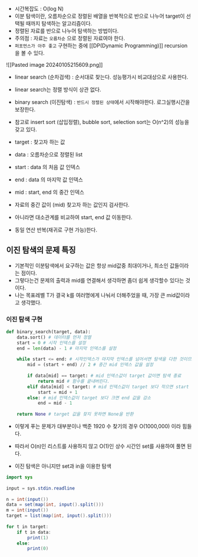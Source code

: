 
- 시간복잡도 : O(log N)
- 이분 탐색이란, 오름차순으로 정렬된 배열을 반복적으로 반으로 나누어 target이 선택될 때까지 탐색하는 알고리즘이다.
- 정렬된 자료를 반으로 나누어 탐색하는 방법이다.
- 주의점 : 자료는 `오름차순` 으로 정렬된 자료여야 한다.
- `퍼포먼스가 아주 좋고` 구현하는 중에 [[DP(Dynamic Programming)]] recursion을 볼 수 있다.

![[Pasted image 20240105215609.png]]



- linear search (순차검색) : 순서대로 찾는다. 성능평가시 비교대상으로 사용한다.
- linear search는 정렬 방식이 상관 없다.
- binary search (이진탐색) : `반드시 정렬된 상태`에서 시작해야한다. 로그실행시간을 보장한다.
- 참고로 insert sort (삽입정렬), bubble sort, selection sort는 O(n^2)의 성능을 갖고 있다.

- target : 찾고자 하는 값
- data : 오름차순으로 정렬된 list
- start : data 의 처음 값 인덱스
- end : data 의 마지막 값 인덱스
- mid : start, end 의 중간 인덱스

- 자료의 중간 값이 (mid) 찾고자 하는 값인지 검사한다.
- 아니라면 대소관계를 비교하여 start, end 값 이동한다.
- 동일 연산 반복(재귀로 구현 가능)한다.


## 이진 탐색의 문제 특징
- 기본적인 이분탐색에서 요구하는 값은 항상 mid값중 최대이거나, 최소인 값들이라는 점이다.
- 그렇다는건 문제의 출력과 mid를 연결해서 생각하면 좀더 쉽게 생각할수 있다는 것이다.
- 나는 목표레벨 T가 결국 k를 여러명에게 나눠서 더해주었을 때, 가장 큰 mid값이라고 생각했다.

 
### 이진 탐색 구현
```python
def binary_search(target, data):
	data.sort() # 데이터를 먼저 정렬
    start = 0 # 시작 인덱스를 설정
    end = len(data) - 1 # 마지막 인덱스를 설정
    
    while start <= end: # 시작인덱스가 마지막 인덱스를 넘어서면 탐색을 다한 것이므로 종료
        mid = (start + end) // 2 # 중간 mid 인덱스 값을 설정
        
        if data[mid] == target: # mid 인덱스값이 target 값이면 탐색 종료
            return mid # 함수를 끝내버린다.
        elif data[mid] < target: # mid 인덱스값이 target 보다 작으면 start 값을 증가
            start = mid + 1
        else: # mid 인덱스값이 target 보다 크면 end 값을 감소
            end = mid - 1 
            
    return None # target 값을 찾지 못하면 None을 반환
```

- 이렇게 푸는 문제가 대부분이나 백준 1920 수 찾기의 경우 O(1000,000) 이라 힘들다.
- 따라서 O(n)인 리스트를 사용하지 않고 O(1)인 상수 시간인 set를 사용하여 풀면 된다.

- 이진 탐색은 아니지만 set과 in을 이용한 탐색
```java
import sys  
  
input = sys.stdin.readline  
  
n = int(input())  
data = set(map(int, input().split()))  
m = int(input())  
target = list(map(int, input().split()))  
  
for t in target:  
    if t in data:  
        print(1)  
    else:  
        print(0)
```
